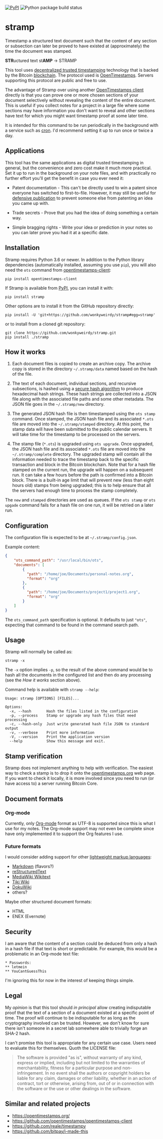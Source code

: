 
[![PyPI](https://img.shields.io/pypi/v/stramp.svg?logo=python&logoColor=white)](https://pypi.org/project/stramp/)
![Python package build status](https://img.shields.io/github/workflow/status/wonkyweirdy/stramp/Python%20package?logo=python&logoColor=white)

# stramp

Timestamp a structured text document such that the content of any section or subsection can later be proved
to have existed at (approximately) the time the document was stamped.

**STR**uctured text st**AMP** &rarr; STRAMP

This tool uses
[decentralized trusted timestamping](https://en.wikipedia.org/wiki/Trusted_timestamping#Decentralized_timestamping_on_the_blockchain)
technology that is backed by the Bitcoin [blockchain](https://en.wikipedia.org/wiki/Blockchain_(database)).
The protocol used is [OpenTimestamps](https://opentimestamps.org/). Servers supporting this protocol are public
and free to use.

The advantage of Stramp over using another [OpenTimestamps client](https://pypi.org/project/opentimestamps-client/)
directly is that you can prove one or more chosen sections of your document selectively without revealing
the content of the entire document. This is useful if you collect notes for a project in a large file where
some sections may have information you don't want to reveal and other sections have text for which you might
want timestamp proof at some later time.

It is intended for this command to be run periodically in the background with a service such as
[cron](https://en.wikipedia.org/wiki/Cron). I'd recommend setting it up to run once or twice a day.

## Applications

This tool has the same applications as digital trusted timestamping in general, but the convenience and zero cost
make it much more practical. Set it up to run in the background on your note files, and with practically
no further effort you'll get the benefit in case you ever need it: 

- Patent documentation - This can't be directly used to win a patent since everyone has switched to first-to-file.
However, it may still be useful for [defensive publication](https://en.wikipedia.org/wiki/Defensive_publication)
to prevent someone else from patenting an idea you came up with.

- Trade secrets - Prove that you had the idea of doing something a certain way.

- Simple bragging rights - Write your idea or prediction in your notes so you can later prove you had it
at a specific date. 

## Installation

Stramp requires Python 3.6 or newer. In addition to the Python library dependencies (automatically installed,
assuming you use `pip`), you will also need the `ots` command from
[opentimestamps-client](https://pypi.org/project/opentimestamps-client/):

```
pip install opentimestamps-client
```

If Stramp is available from [PyPI](https://pypi.org/project/stramp/), you can install it with:

```
pip install stramp
```

Other options are to install it from the GitHub repository directly:

```
pip install -U 'git+https://github.com/wonkyweirdy/stramp#egg=stramp'
```

or to install from a cloned git repository:

```
git clone https://github.com/wonkyweirdy/stramp.git
pip install ./stramp
```

## How it works

1. Each document files is copied to create an archive copy. The archive copy is stored in the directory
`~/.stramp/data` named based on the hash of the file.

2. The text of each document, individual sections, and recursive subsections, is hashed using a
[secure hash algorithm](https://en.wikipedia.org/wiki/Secure_Hash_Algorithms) to produce
hexadecimal hash strings. These hash strings are collected into a JSON file along with the associated file paths
and some other metadata. The JSON file goes in the `~/.stramp/new` directory.

4. The generated JSON hash file is then timestamped using the `ots stamp` command. Once stamped, the JSON hash file
and its associated `*.ots` file are moved into the `~/.stramp/stamped` directory. At this point, the stamp data will
have been submitted to the public calendar servers. It will take time for the timestamp to be processed on the
servers.

5. The stamp file (`*.ots`) is upgraded using `ots upgrade`. Once upgraded, the JSON hash file
and its associated `*.ots` file are moved into the `~/.stramp/complete` directory. The upgraded stamp will
contain all the information needed to trace the timestamp back to the specific transaction and block in the
Bitcoin blockchain. Note that for a hash file stamped on the current run, the upgrade will happen on a subsequent
run. It can take a few hours before the path is confirmed into a Bitcoin block. There is a built-in age limit
that will prevent new (less than eight hours old) stamps from being upgraded; this is to help ensure that all the
servers had enough time to process the stamp completely.

The `new` and `stamped` directories are used as queues. If the `ots stamp` or `ots upgade` command fails for a
hash file on one run, it will be retried on a later run.

## Configuration

The configuration file is expected to be at `~/.stramp/config.json`.

Example content:

```json
{
    "ots_command_path": "/usr/local/bin/ots",
    "documents": [
        {
          "path": "/home/joe/Documents/personal-notes.org",
          "format": "org"
        },
        {
          "path": "/home/joe/Documents/project1/project1.org",
          "format": "org"
        }
    ]
}
```

The `ots_command_path` specification is optional. It defaults to just `"ots"`, expecting that command to be found
in the command search path.

## Usage

Stramp will normally be called as:

```
stramp -x
```

The `-x` option implies `-p`, so the result of the above command would be to hash all the documents in the
configured list and then do any processing (see the *How it works* section above).

Command help is available with `stramp --help`:

```
Usage: stramp [OPTIONS] [FILES]...

Options:
  -x, --hash       Hash the files listed in the configuration
  -p, --process    Stamp or upgrade any hash files that need processing
  -c, --hash-only  Just write generated hash file JSON to standard output
  -v, --verbose    Print more information
  -V, --version    Print the application version
  --help           Show this message and exit.
```

## Stamp verification

Stramp does not implement anything to help with verification. The easiest way to check a stamp is to drop it
onto the [opentimestamps.org](https://opentimestamps.org/) web page. If you want to check it locally, it is more
involved since you need to run (or have access to) a server running Bitcoin Core.

## Document formats

### Org-mode

Currently, only [Org-mode](https://orgmode.org/) format as UTF-8 is supported since this is what I use for my notes.
The Org-mode support may not even be complete since have only implemented it to support the Org features
I use.

### Future formats

I would consider adding support for other
[lightweight markup languages](https://en.wikipedia.org/wiki/Lightweight_markup_language):

- [Markdown](https://en.wikipedia.org/wiki/Markdown) (flavors?)
- [reStructuredText](https://docutils.sourceforge.io/rst.html)
- [MediaWiki Wikitext](https://www.mediawiki.org/wiki/Wikitext)
- [Tiki Wiki](https://doc.tiki.org/Wiki-Syntax-Text)
- [DokuWiki](https://www.dokuwiki.org/wiki:syntax)
- others?

Maybe other structured document formats:

- HTML
- ENEX (Evernote)

## Security

I am aware that the content of a section could be deduced from only a hash in a hash file if that text
is short or predictable. For example, this would be a problematic in an Org-mode text file:

```
* Passwords:
** letmein
** YouCantGuessThis
``` 

I'm ignoring this for now in the interest of keeping things simple.

## Legal

My *opinion* is that this tool should *in principal* allow creating indisputable proof that the text of a
section of a document existed at a specific point of time. The proof will continue to be indisputable for
as long as the cryptography involved can be trusted. However, we don't know for sure there isn't someone in a
secret lab somewhere able to trivially forge an SHA-2 hash.

I can't promise this tool is appropriate for any certain use case. Users need to evaluate this for themselves.
Quoth the LICENSE file:

> The software is provided "as is", without warranty of any kind, express or implied, including but not limited to the
> warranties of merchantability, fitness for a particular purpose and non-infringement. In no event shall the authors or
> copyright holders be liable for any claim, damages or other liability, whether in an action of contract, tort or
> otherwise, arising from, out of or in connection with the software or the use or other dealings in the software.

## Similar and related projects

- https://opentimestamps.org/
- https://github.com/opentimestamps/opentimestamps-client
- https://github.com/reale/timestampy
- https://github.com/bitpay/i-made-this
